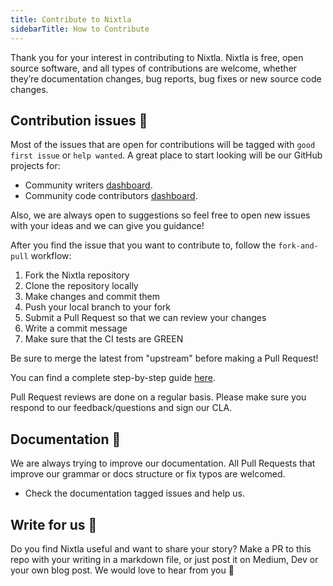 ```yaml
---
title: Contribute to Nixtla 
sidebarTitle: How to Contribute
---
```


Thank you for your interest in contributing to Nixtla. Nixtla is free, open
source software, and all types of contributions are welcome, whether they’re
documentation changes, bug reports, bug fixes or new source code changes.

## Contribution issues 🔧

Most of the issues that are open for contributions will be tagged with
`good first issue` or `help wanted`. A great place to start looking will be our
GitHub projects for:

- Community writers [dashboard](https://github.com/orgs/Nixtla/projects/9).
- Community code contributors [dashboard](https://github.com/orgs/Nixtla/projects/6).

Also, we are always open to suggestions so feel free to open new issues with
your ideas and we can give you guidance!

After you find the issue that you want to contribute to, follow the
`fork-and-pull` workflow:

1. Fork the Nixtla repository
2. Clone the repository locally
3. Make changes and commit them
4. Push your local branch to your fork
5. Submit a Pull Request so that we can review your changes
6. Write a commit message
7. Make sure that the CI tests are GREEN

<Note>
  Be sure to merge the latest from "upstream" before making a Pull Request!
</Note>

You can find a complete step-by-step guide [here](https://github.com/Nixtla/how-to-contribute-nixtlaverse).

Pull Request reviews are done on a regular basis. Please make sure you respond
to our feedback/questions and sign our CLA.

## Documentation 📖

We are always trying to improve our documentation. All Pull Requests that
improve our grammar or docs structure or fix typos are welcomed.

- Check the documentation tagged issues and help us.

## Write for us 📝

Do you find Nixtla useful and want to share your story? Make a PR to this repo
with your writing in a markdown file, or just post it on Medium, Dev or your own
blog post. We would love to hear from you 💚

